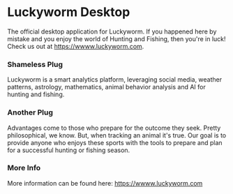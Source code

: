 # Luckyworm Desktop

The official desktop application for Luckyworm. If you happened here by mistake and you enjoy the world of Hunting and Fishing, then you're in luck! Check us out at https://wwww.luckyworm.com. 

### Shameless Plug
Luckyworm is a smart analytics platform, leveraging social media, weather patterns, astrology, mathematics, animal behavior analysis and AI for hunting and fishing. 

### Another Plug
Advantages come to those who prepare for the outcome they seek. Pretty philosophical, we know. But, when tracking an animal it's true. Our goal is to provide anyone who enjoys these sports with the tools to prepare and plan for a successful hunting or fishing season.

### More Info
More information can be found here: https://wwww.luckyworm.com
